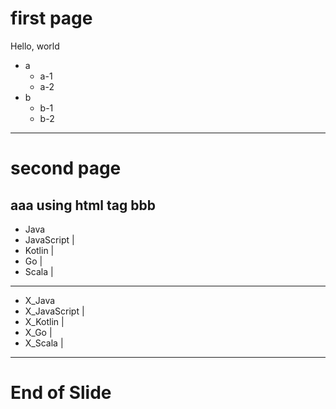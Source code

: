 # first page

Hello, world

- a
  - a-1
  - a-2
- b
  - b-1
  - b-2

---
# second page

aaa <b>using html tag</b> bbb
---

- Java
- JavaScript |
- Kotlin |
- Go |
- Scala |

---

- X_Java
- X_JavaScript |
- X_Kotlin |
- X_Go |
- X_Scala |

---

# End of Slide

